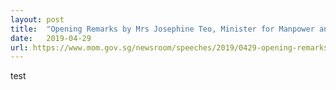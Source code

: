 ```yaml
---
layout: post
title:  "Opening Remarks by Mrs Josephine Teo, Minister for Manpower and Second Minister for Home Affairs at the Singapore Conference on the Future of Work"
date:   2019-04-29
url: https://www.mom.gov.sg/newsroom/speeches/2019/0429-opening-remarks-by-minister-josephine-teo-at-the-singapore-conference-on-the-future-of-work
---
```

test
